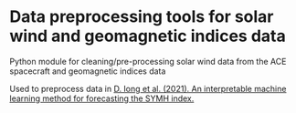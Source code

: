 # Data preprocessing tools for solar wind and geomagnetic indices data
Python module for cleaning/pre-processing solar wind data from the ACE spacecraft and geomagnetic indices data

Used to preprocess data in [D. Iong et al. (2021). An interpretable machine learning method for forecasting the SYMH index.](https://www.essoar.org/doi/10.1002/essoar.10508063.1)
